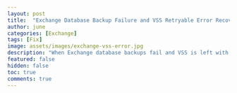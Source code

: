 ```yaml
---
layout: post
title:  "Exchange Database Backup Failure and VSS Retryable Error Recovery"
author: june
categories: [Exchange]
tags: [Fix]
image: assets/images/exchange-vss-error.jpg
description: "When Exchange database backups fail and VSS is left with a retryable error, what do you do?."
featured: false
hidden: false
toc: true
comments: true
---
```



